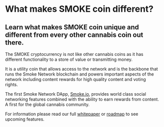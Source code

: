 # What makes SMOKE coin different?

## Learn what makes SMOKE coin unique and different from every other cannabis coin out there.

The SMOKE cryptocurrency is not like other cannabis coins as it has different functionality to a store of value or transmitting money.

It is a utility coin that allows access to the network and is the backbone that runs the Smoke Network blockchain and powers important aspects of the network including content rewards for high quality content and voting rights.

The first Smoke Network DApp, [Smoke.io](https://smoke.io/), provides world class social networking features combined with the ability to earn rewards from content. A first for the global cannabis community.

For information please read our full [whitepaper](https://smoke.network/Smoke-Whitepaper-2.0.pdf) or [roadmap](https://smoke.network/roadmap) to see upcoming features.
